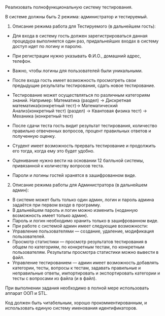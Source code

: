 Реализовать полнофункциональную систему тестирования.

В системе должны быть 2 режима: администратор и тестируемый.

1. Описание режима работа для Тестируемого (в дальнейшем гость):

- Для входа в  систему гость должен зарегистрироваться данная процедура выполняется один раз, придальнейших входах в систему доступ идет по логину и паролю.
- При регистрации нужно указывать Ф.И.О., домашний адрес, телефон.
- Важно, чтобы логины для пользователей были уникальными.
- После входа гость имеет возможность просмотреть свои предыдущие результаты тестирования, сдать новое тестирование.

- Тестирование может осуществляться по различным категориям знаний. 
Например:
Математика (раздел) -> Дискретная математика(конкретный тест)-> Математический Анализ(конкретный тест) (раздел) -> Квантовая физика тест) -> Механика (конкретный тест)

- После сдачи теста гость видит результат тестирования, количество правильно отвеченных вопросов, процент правильных ответов и полученную оценку.
- Студент имеет возможность прервать тестирование и продолжить его тогда, когда ему это будет удобно.
- Оценивание нужно вести на основании 12 балльной системы, привязанной к количеству вопросов теста.
- Пароли и логины гостей хранятся в зашифрованном виде.


2. Описание режима работы для Администратора (в дальнейшем админ):

- В системе может быть только один админ, логин и пароль админа задаётся при первом входе в программу.
- В дальнейшем пароль и логин можно изменить (ноданную возможность имеет только админ).
- Пароль и логин необходимо хранить только в зашифрованном виде.
- При работе с системой админ имеет следующие возможности:
- Управление пользователями — создание, удаление, модификация пользователей.
- Просмотр статистики — просмотр результатов тестирования в общем по категориям, по конкретным тестам, по конкретным пользователям. Результаты просмотра статистики можно вывести в файл.
- Управление тестированием — админ имеет возможность добавлять категории, тесты, вопросы к тестам, задавать правильные и неправильные ответы, импортировать и экспортировать категории и тесты с вопросами из файла (и в файл).

При выполнении задания необходимо в полной мере использовать аппарат ООП и STL.

Код должен быть читабельным, хорошо прокомментированным, и использовать единую систему именования идентификаторов.
